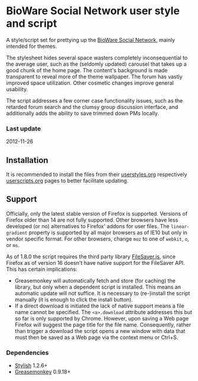 # BioWare Social Network user style and script

A style/script set for prettying up the [BioWare Social Network][BSN], mainly intended for themes.

The stylesheet hides several space wasters completely inconsequential to the average user, such as the (seldomly updated) carousel that takes up a good chunk of the home page. The content's background is made transparent to reveal more of the theme wallpaper. The forum has vastly improved space utilization. Other cosmetic changes improve general usability.

The script addresses a few corner case functionality issues, such as the retarded forum search and the clumsy group discussion interface, and additionally adds the ability to save trimmed down PMs locally.

### Last update
2012-11-26

## Installation

It is recommended to install the files from their [userstyles.org][CSS] respectively [userscripts.org][JS] pages to better facilitate updating.

## Support

Officially, only the latest stable version of Firefox is supported. Versions of Firefox older than 14 are not fully supported. Other browsers have less developed (or no) alternatives to Firefox' addons for user files. The `linear-gradient` property is supported by all major browsers as of IE10 but only in vendor specific format. For other browsers, change `moz` to one of `webkit`, `o`, or `ms`.

As of 1.8.0 the script requires the third party library [FileSaver.js][FileSaver], since Firefox as of version 16 doesn't have native support for the FileSaver API. This has certain implications:

* Greasemonkey will automatically fetch and store (for caching) the library, but only when a dependent script is installed. This means an automatic update will not suffice. It is necessary to (re-)install the script manually (it is enough to click the install button).
* If a direct download is initiated the lack of native support means a file name cannot be specified. The `<a>.download` attribute addresses this but so far is only supported by Chrome. However, upon saving a Web page Firefox will suggest the page title for the file name. Consequently, rather than trigger a download the script opens a new window with data that must then be saved as a Web page via the context menu or Ctrl+S.

### Dependencies

* [Stylish][] 1.2.6+
* [Greasemonkey][] 0.9.18+

[BSN]: http://social.bioware.com/
[JS]: http://userscripts.org/scripts/show/127615
[CSS]: http://userstyles.org/styles/62091
[Stylish]: https://addons.mozilla.org/da/firefox/addon/stylish
[Greasemonkey]: https://addons.mozilla.org/da/firefox/addon/greasemonkey/
[FileSaver]: https://github.com/eligrey/FileSaver.js